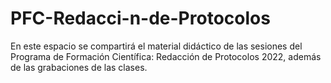 # PFC-Redacci-n-de-Protocolos
En este espacio se compartirá el material didáctico de las sesiones del Programa de Formación Científica: Redacción de Protocolos 2022, además de las grabaciones de las clases.
